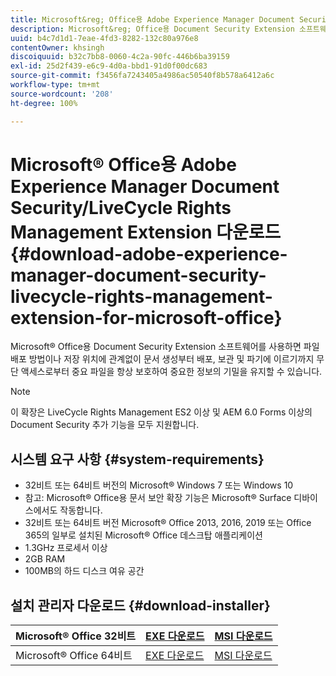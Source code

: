 ```yaml
---
title: Microsoft&reg; Office용 Adobe Experience Manager Document Security/LiveCycle Rights Management Extension 다운로드
description: Microsoft&reg; Office용 Document Security Extension 소프트웨어를 사용하여 무단 액세스로부터 중요 파일 보호
uuid: b4c7d1d1-7eae-4fd3-8282-132c80a976e8
contentOwner: khsingh
discoiquuid: b32c7bb8-0060-4c2a-90fc-446b6ba39159
exl-id: 25d2f439-e6c9-4d0a-bbd1-91d0f00dc683
source-git-commit: f3456fa7243405a4986ac50540f8b578a6412a6c
workflow-type: tm+mt
source-wordcount: '208'
ht-degree: 100%

---
```


# Microsoft® Office용 Adobe Experience Manager Document Security/LiveCycle Rights Management Extension 다운로드 {#download-adobe-experience-manager-document-security-livecycle-rights-management-extension-for-microsoft-office}

Microsoft® Office용 Document Security Extension 소프트웨어를 사용하면 파일 배포 방법이나 저장 위치에 관계없이 문서 생성부터 배포, 보관 및 파기에 이르기까지 무단 액세스로부터 중요 파일을 항상 보호하여 중요한 정보의 기밀을 유지할 수 있습니다.

>[!NOTE]
>
>이 확장은 LiveCycle Rights Management ES2 이상 및 AEM 6.0 Forms 이상의 Document Security 추가 기능을 모두 지원합니다.

## 시스템 요구 사항 {#system-requirements}

* 32비트 또는 64비트 버전의 Microsoft® Windows 7 또는 Windows 10
* 참고: Microsoft® Office용 문서 보안 확장 기능은 Microsoft® Surface 디바이스에서도 작동합니다.
* 32비트 또는 64비트 버전 Microsoft® Office 2013, 2016, 2019 또는 Office 365의 일부로 설치된 Microsoft® Office 데스크탑 애플리케이션
* 1.3GHz 프로세서 이상
* 2GB RAM
* 100MB의 하드 디스크 여유 공간

## 설치 관리자 다운로드 {#download-installer}

| Microsoft® Office 32비트 | [EXE 다운로드](https://download.macromedia.com/pub/livecycle/policyserver/DocumentSecurityExtensionforMicrosoftOffice.exe) | [MSI 다운로드](https://download.macromedia.com/pub/livecycle/policyserver/DocumentSecurityExtensionforMicrosoftOffice.zip) |
|---|---|---|
| Microsoft® Office 64비트 | [EXE 다운로드](https://download.macromedia.com/pub/livecycle/policyserver/DocumentSecurityExtensionforMicrosoftOffice64.exe) | [MSI 다운로드](https://download.macromedia.com/pub/livecycle/policyserver/DocumentSecurityExtensionforMicrosoftOffice64.zip) |
